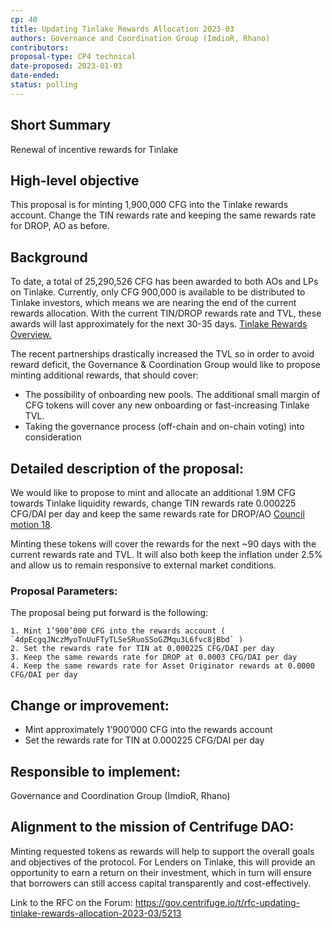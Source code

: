 ```yaml
---
cp: 40
title: Updating Tinlake Rewards Allocation 2023-03 
authors: Governance and Coordination Group (ImdioR, Rhano)
contributors:
proposal-type: CP4 technical
date-proposed: 2023-01-03
date-ended:
status: polling
---
```


## Short Summary
Renewal of incentive rewards for Tinlake

## High-level objective
This proposal is for minting 1,900,000 CFG into the Tinlake rewards account. Change the TIN rewards rate and keeping the same rewards rate for DROP, AO as before.

## Background
To date, a total of 25,290,526 CFG has been awarded to both AOs and LPs on Tinlake. Currently, only CFG 900,000 is available to be distributed to Tinlake investors, which means we are nearing the end of the current rewards allocation. With the current TIN/DROP rewards rate and TVL, these awards will last approximately for the next 30-35 days. [Tinlake Rewards Overview.](https://docs.google.com/spreadsheets/d/1ItyCvodhjHrDdmSvq7CKnVbo2vZbk4DyTS0UzrkWrpc/edit#gid=1530593440) 

The recent partnerships drastically increased the TVL so in order to avoid reward deficit, the Governance & Coordination Group would like to propose minting additional rewards, that should cover:

* The possibility of onboarding new pools. The additional small margin of CFG tokens will cover any new onboarding or fast-increasing Tinlake TVL.
* Taking the governance process (off-chain and on-chain voting) into consideration

## Detailed description of the proposal:

We would like to propose to mint and allocate an additional 1.9M CFG towards Tinlake liquidity rewards, change TIN rewards rate 0.000225 CFG/DAI per day and keep the same rewards rate for DROP/AO [Council motion 18](https://gov.centrifuge.io/t/council-motion-18-tinlake-lp-rewards-restructuring-july-2022/4400).

Minting these tokens will cover the rewards for the next ~90 days with the current rewards rate and TVL. It will also both keep the inflation under 2.5% and allow us to remain responsive to external market conditions. 



### Proposal Parameters:
The proposal being put forward is the following:
```
1. Mint 1’900’000 CFG into the rewards account ( `4dpEcgqJNczMyoTnUuFTyTLSe5RuoSSoGZMqu3L6fvc8jBbd` )
2. Set the rewards rate for TIN at 0.000225 CFG/DAI per day
3. Keep the same rewards rate for DROP at 0.0003 CFG/DAI per day
4. Keep the same rewards rate for Asset Originator rewards at 0.0000 CFG/DAI per day
```

## Change or improvement:
* Mint approximately 1’900’000 CFG into the rewards account
* Set the rewards rate for TIN at 0.000225 CFG/DAI per day
  
## Responsible to implement: 
Governance and Coordination Group (ImdioR, Rhano)

## Alignment to the mission of Centrifuge DAO:
Minting requested tokens as rewards will help to support the overall goals and objectives of the protocol. For Lenders on Tinlake, this will provide an opportunity to earn a return on their investment, which in turn will ensure that borrowers can still access capital transparently and cost-effectively.

Link to the RFC on the Forum: https://gov.centrifuge.io/t/rfc-updating-tinlake-rewards-allocation-2023-03/5213

